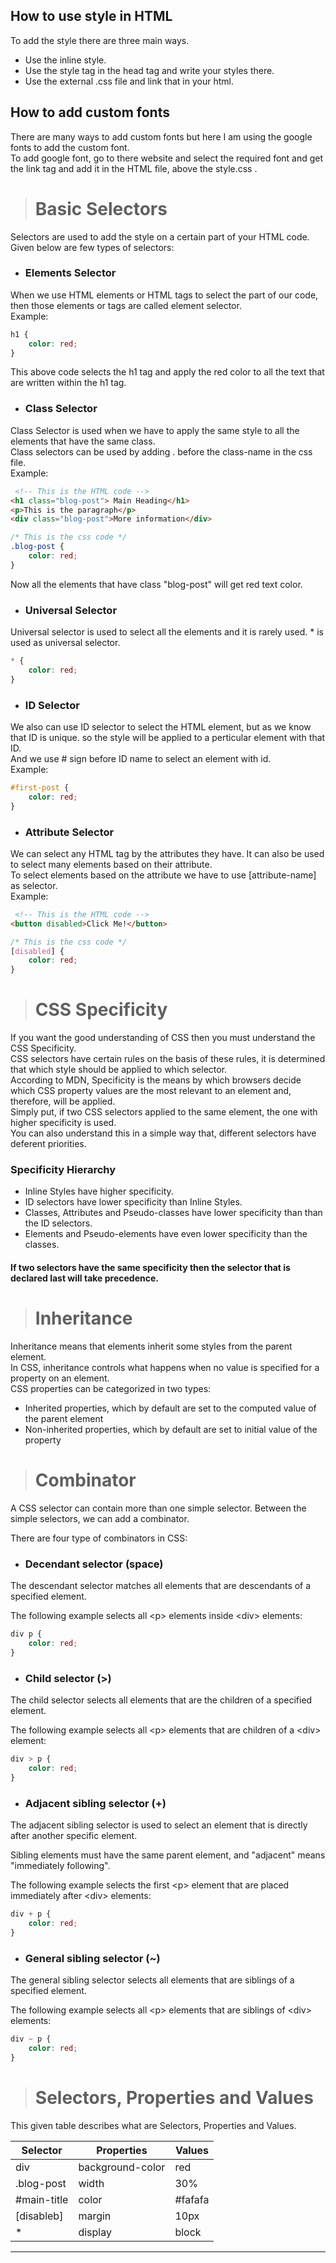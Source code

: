 ## How to use style in HTML
To add the style there are three main ways.  
* Use the inline style.
* Use the style tag in the head tag and write your styles there.  
* Use the external .css file and link that in your html.

## How to add custom fonts
There are many ways to add custom fonts but here I am using the google fonts to add the custom font.  
To add google font, go to there website and select the required font and get the link tag and add it in the HTML file, above the style.css .

> # Basic Selectors
Selectors are used to add the style on a certain part of your HTML code.  
Given below are few types of selectors:  
* ### Elements Selector  
When we use HTML elements or HTML tags to select the part of our code, then those elements or tags are called element selector.  
Example:  
```css
h1 {
    color: red;
}
```  
This above code selects the h1 tag and apply the red color to all the text that are written within the h1 tag.  
* ### Class Selector  
Class Selector is used when we have to apply the same style to all the elements that have the same class.  
Class selectors can be used by adding . before the class-name in the css file.  
Example:  
```html
 <!-- This is the HTML code -->
<h1 class="blog-post"> Main Heading</h1>
<p>This is the paragraph</p>
<div class="blog-post">More information</div>
```
```css 
/* This is the css code */
.blog-post {
    color: red;
}
```
Now all the elements that have class "blog-post" will get red text color.
  
* ### Universal Selector
Universal selector is used to select all the elements and it is rarely used. * is used as universal selector.
```css
* {
    color: red;
}
```
* ### ID Selector
We also can use ID selector to select the HTML element, but as we know that ID is unique. so the style will be applied to a perticular element with that ID.  
And we use # sign before ID name to select an element with id.  
Example:  
```css
#first-post {
    color: red;
}
```
* ### Attribute Selector
We can select any HTML tag by the attributes they have. It can also be used to select many elements based on their attribute.  
To select elements based on the attribute we have to use [attribute-name] as selector.  
Example:  
```html
 <!-- This is the HTML code -->
<button disabled>Click Me!</button>
```
```css 
/* This is the css code */
[disabled] {
    color: red;
}
```


> # CSS Specificity
If you want the good understanding of CSS then you must understand the CSS Specificity.  
CSS selectors have certain rules on the basis of these rules, it is determined that which style should be applied to which selector.  
According to MDN, Specificity is the means by which browsers decide which CSS property values are the most relevant to an element and, therefore, will be applied.  
Simply put, if two CSS selectors applied to the same element, the one with higher specificity is used.  
You can also understand this in a simple way that, different selectors have deferent priorities.  
### Specificity Hierarchy
* Inline Styles have higher specificity.
* ID selectors have lower specificity than Inline Styles.
* Classes, Attributes and Pseudo-classes have lower specificity than than the ID selectors.
* Elements and Pseudo-elements have even lower specificity than the classes.  
#### If two selectors have the same specificity then the selector that is declared last will take precedence.

> # Inheritance
Inheritance means that elements inherit some styles from the parent element.  
In CSS, inheritance controls what happens when no value is specified for a property on an element.  
CSS properties can be categorized in two types:
* Inherited properties, which by default are set to the computed value of the parent element
* Non-inherited properties, which by default are set to initial value of the property

> # Combinator
A CSS selector can contain more than one simple selector. Between the simple selectors, we can add a combinator.  

There are four type of combinators in CSS:  

* ### Decendant selector (space)
The descendant selector matches all elements that are descendants of a specified element.  

The following example selects all \<p> elements inside \<div> elements:   

```css
div p {
    color: red;
}
```
* ### Child selector (>)
The child selector selects all elements that are the children of a specified element.  

The following example selects all \<p> elements that are children of a \<div> element:
```css
div > p {
    color: red;
}
```
* ### Adjacent sibling selector (+)
The adjacent sibling selector is used to select an element that is directly after another specific element.

Sibling elements must have the same parent element, and "adjacent" means "immediately following".  

The following example selects the first \<p> element that are placed immediately after \<div> elements:
```css
div + p {
    color: red;
}
```
* ### General sibling selector (~)
The general sibling selector selects all elements that are siblings of a specified element.  

The following example selects all \<p> elements that are siblings of \<div> elements: 
```css
div ~ p {
    color: red;
}
```

> # Selectors, Properties and Values
This given table describes what are Selectors, Properties and Values.  

| Selector    | Properties     | Values  |
|------       |--------        | --------|
|div          |background-color| red     |
|.blog-post   |width           | 30%     |
|#main-title  |color           | #fafafa |
|[disableb]   |margin          | 10px    |
|*            |display         |block    |  

___



